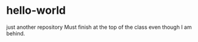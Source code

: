 # hello-world
just another repository 
Must finish at the top of the class even though I am behind.
